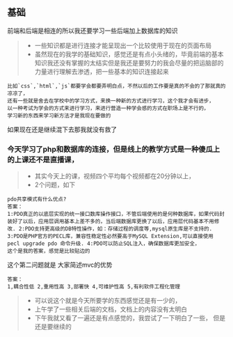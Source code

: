 ## 基础
前端和后端是相连的所以我还要学习一些后端加上数据库的知识
>  * 一些知识都是进行连接才能呈现出一个比较使用于现在的页面布局
> * 虽然现在的我学的基础知识，感觉还是有点小头绪的，毕竟前端的基本知识我还没有掌握的太结实但是我还是要努力的我会尽量的把运脑部的力量进行理解去渗透，把一些基本的知识连接起来
```
比如`css`,`html`,`js`都要学会都要弄明白点，不然以后的工作要是真的不会的了那就真的凉凉了，
还有一些就是舍去在学校中的学习方式，来换一种新的方式进行学习，这个我才会有进步，
以一种考试为学会的方式来进行学习，来进行营造一种学会感的方式在职场上是不行的，
学习新的东西来学习新方法才是我现在要做的
```
如果现在还是继续混下去那我就没有救了

### 今天学习了php和数据库的连接，但是线上的教学方式是一种傻瓜上的上课还不是直播课，
> * 其实今天上的课，视频四个平均每个视频都在20分钟以上，
> * 2个问题，如下
```
pdo共享模式有什么优点?
答案：
1:PDO真正的以底层实现的统一接口数库操作接口，不管后端使用的是何种数据库，如果代码封装好了以后，应用层调用基本上差不多的，当后端数据库更换了以后，应用层代码基本不用修改. 2:PDO支持更高级的DB特性操作，如：存储过程的调度等,mysql原生库是不支持的. 3:PDO是PHP官方的PECL库，兼容性稳定性必然要高于MySQL Extension,可以直接使用 pecl upgrade pdo 命令升级. 4:PDO可以防止SQL注入，确保数据库更加安全，
这个是我的答案，感觉是比较贴边的
```
这个第二问题就是
大家简述mvc的优势
```
答案：
1,耦合性低 2,重用性高 3,部署快 4,可维护性高 5,有利软件工程化管理
```
> * 可以说这个就是今天所要学的东西感觉还是有一少的，
> * 上午学了一些相关后端的文档，文档上的内容没有太明白
> * 下午我就又看了一遍还是有点感觉的，我尝试了一下明白了一些，
但是还是要继续的